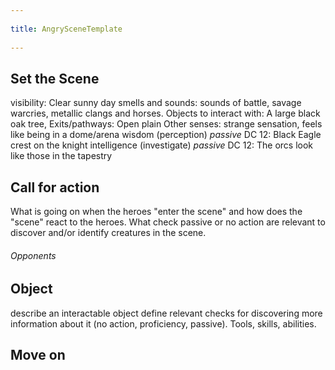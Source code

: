 --- 
title: AngrySceneTemplate 
---
## Set the Scene 
visibility: Clear sunny day 
smells and sounds: sounds of battle, savage warcries, metallic clangs and horses.
Objects to interact with: A large black oak tree, 
Exits/pathways: Open plain
Other senses: strange sensation, feels like being in a dome/arena
wisdom (perception) *passive* DC 12: Black Eagle crest on the knight
intelligence (investigate) *passive* DC 12: The orcs look like those in the tapestry


## Call for action
What is going on when the heroes "enter the scene" and how does the "scene" react to the heroes.
What check passive or no action are relevant to discover and/or identify creatures in the scene.

###### Opponents


## Object 
describe an interactable object
define relevant checks for discovering more information about it (no action, proficiency, passive). Tools, skills, abilities.


## Move on
